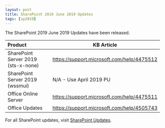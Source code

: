 ```yaml
---
layout: post
title: SharePoint 2019 June 2019 Updates
tags: [sp2019]
---
```


The SharePoint 2019 June 2019 Updates have been released.

|Product | KB Article |
|:--- |--- |
|SharePoint Server 2019 (sts-x-none) |<https://support.microsoft.com/help/4475512>|
|SharePoint Server 2019 (wssmui) |N/A - Use April 2019 PU|
|Office Online Server |<https://support.microsoft.com/help/4475511>|
|Office Updates |<https://support.microsoft.com/help/4505743>|

For all SharePoint updates, visit [SharePoint Updates](https://sharepointupdates.com).